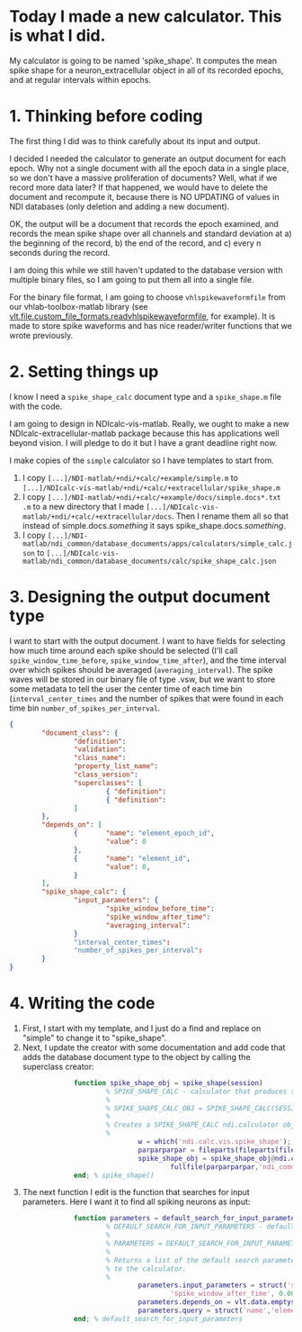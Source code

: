 # Today I made a new calculator. This is what I did.

My calculator is going to be named 'spike_shape'. It computes the mean spike shape for a neuron_extracellular object in all of its recorded epochs, and at regular intervals within epochs.

# 1. Thinking before coding

The first thing I did was to think carefully about its input and output.

I decided I needed the calculator to generate an output document for each epoch. Why not a single document with all the epoch data in a single place, so we don't have a massive proliferation of documents? Well, what if we record more data later? If that happened, we would have to delete the document and recompute it, because there is NO UPDATING of values in NDI databases (only deletion and adding a new document).

OK, the output will be a document that records the epoch examined, and records the mean spike shape over all channels and standard deviation at a) the beginning of the record, b) the end of the record, and c) every n seconds during the record.

I am doing this while we still haven't updated to the database version with multiple binary files, so I am going to put them all into a single file.

For the binary file format, I am going to choose `vhlspikewaveformfile` from our vhlab-toolbox-matlab library (see [vlt.file.custom_file_formats.readvhlspikewaveformfile](https://github.com/VH-Lab/vhlab-toolbox-matlab/blob/master/%2Bvlt/%2Bfile/%2Bcustom_file_formats/readvhlspikewaveformfile.m), for example). It is made to store spike waveforms and has nice reader/writer functions that we wrote previously.

# 2. Setting things up

I know I need a `spike_shape_calc` document type and a `spike_shape.m` file with the code.

I am going to design in NDIcalc-vis-matlab. Really, we ought to make a new NDIcalc-extracellular-matlab package because this has applications well beyond vision. I will pledge to do it but I have a grant deadline right now.

I make copies of the `simple` calculator so I have templates to start from.  

1. I copy `[...]/NDI-matlab/+ndi/+calc/+example/simple.m` to `[...]/NDIcalc-vis-matlab/+ndi/+calc/+extracellular/spike_shape.m`
2. I copy `[...]/NDI-matlab/+ndi/+calc/+example/docs/simple.docs*.txt .m` to a new directory that I made `[...]/NDIcalc-vis-matlab/+ndi/+calc/+extracellular/docs`. Then I rename them all so that instead of simple.docs._something_ it says spike_shape.docs._something_.
3. I copy `[...]/NDI-matlab/ndi_common/database_documents/apps/calculators/simple_calc.json` to `[...]/NDIcalc-vis-matlab/ndi_common/database_documents/calc/spike_shape_calc.json` 

# 3. Designing the output document type

I want to start with the output document. I want to have fields for selecting how much time around each spike should be selected (I'll call `spike_window_time_before`, `spike_window_time_after`), and the time interval over which spikes should be averaged (`averaging_interval`). The spike waves will be stored in our binary file of type .vsw, but we want to store some metadata to tell the user the center time of each time bin (`interval_center_times` and the number of spikes that were found in each time bin `number_of_spikes_per_interval`.

```json
{
        "document_class": {
                "definition":                                           "$NDICALCDOCUMENTPATH\/calc\/spike_shape_calc.json",
                "validation":                                           "$NDICALCSCHEMAPATH\/calc\/spike_shape_calc_shema.json",
                "class_name":                                           "spike_shape_calc",
                "property_list_name":                                   "spike_shape_calc",
                "class_version":                                        1,
                "superclasses": [
                        { "definition":                                 "$NDIDOCUMENTPATH\/ndi_document.json" },
                        { "definition":                                 "$NDIDOCUMENTPATH\/ndi_document_app.json" }
                ]
        },
        "depends_on": [
                {       "name": "element_epoch_id",
                        "value": 0
                },
                {       "name": "element_id",
                        "value": 0,
                }
        ],
        "spike_shape_calc": {
                "input_parameters": {
                        "spike_window_before_time":                                     -0.001,
                        "spike_window_after_time":                                      0.002,
                        "averaging_interval":                                           60
                }
                "interval_center_times":                                                [  ]
                "number_of_spikes_per_interval":                                        [ ]
        }
}
```

# 4. Writing the code

1. First, I start with my template, and I just do a find and replace on "simple" to change it to "spike_shape".
2. Next, I update the creator with some documentation and add code that adds the database document type to the object by calling the superclass creator:
```matlab
                function spike_shape_obj = spike_shape(session)
                        % SPIKE_SHAPE_CALC - calculator that produces spike waveform shapes in an epoch 
                        %
                        % SPIKE_SHAPE_CALC_OBJ = SPIKE_SHAPE_CALC(SESSION)
                        %
                        % Creates a SPIKE_SHAPE_CALC ndi.calculator object
                        %
                                w = which('ndi.calc.vis.spike_shape');
                                parparparpar = fileparts(fileparts(fileparts(fileparts(w))));
                                spike_shape_obj = spike_shape_obj@ndi.calculator(session,'spike_shape_calc',...
                                        fullfile(parparparpar,'ndi_common','database_documents','calc','spike_shape_calc.json'));
                end; % spike_shape()
```
3. The next function I edit is the function that searches for input parameters. Here I want it to find all spiking neurons as input:
```matlab
                function parameters = default_search_for_input_parameters(ndi_calculator_obj)
                        % DEFAULT_SEARCH_FOR_INPUT_PARAMETERS - default parameters for searching for inputs
                        %
                        % PARAMETERS = DEFAULT_SEARCH_FOR_INPUT_PARAMETERS(NDI_CALCULATOR_OBJ)
                        %
                        % Returns a list of the default search parameters for finding appropriate inputs
                        % to the calculator.
                        %
                                parameters.input_parameters = struct('spike_window_before_time',-0.001,...
                                        'spike_window_after_time', 0.002, 'averaging_interval', 60);
                                parameters.depends_on = vlt.data.emptystruct('name','value');
                                parameters.query = struct('name','element_epoch_id','query',ndi.query('element.type','exact_string','spikes',''));
                end; % default_search_for_input_parameters
```






